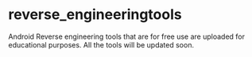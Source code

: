 # reverse_engineeringtools
Android Reverse engineering tools that are for free use are uploaded for educational purposes.
All the tools will be updated soon.
